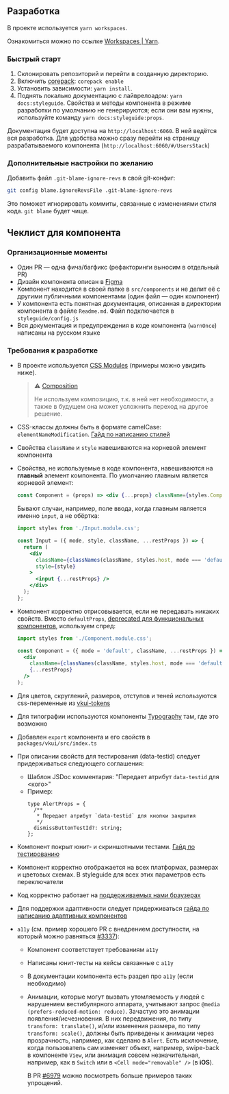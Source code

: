 ## Разработка

В проекте используется `yarn workspaces`.

Ознакомиться можно по ссылке [Workspaces | Yarn](https://yarnpkg.com/features/workspaces).

### Быстрый старт

1. Склонировать репозиторий и перейти в созданную директорию.
2. Включить [corepack](https://nodejs.org/api/corepack.html): `corepack enable`
3. Установить зависимости: `yarn install`.
4. Поднять локально документацию с лайврелоадом: `yarn docs:styleguide`. Свойства и методы компонента в режиме разработки по умолчанию не генерируются; если они вам нужны, используйте команду `yarn docs:styleguide:props`.

Документация будет доступна на `http://localhost:6060`. В ней ведётся вся разработка. Для удобства можно сразу перейти на страницу разрабатываемого компонента (`http://localhost:6060/#/UsersStack`)

### Дополнительные настройки по желанию

Добавить файл `.git-blame-ignore-revs` в свой git-конфиг:

```sh
git config blame.ignoreRevsFile .git-blame-ignore-revs
```

Это поможет игнорировать коммиты, связанные с изменениями стиля кода. `git blame` будет чище.

## Чеклист для компонента

### Организационные моменты

- Один PR — одна фича/багфикс (рефакторинги выносим в отдельный PR)
- Дизайн компонента описан в [Figma](https://www.figma.com/@vk)
- Компонент находится в своей папке в `src/components` и не делит её с другими публичными компонентами (один файл — один компонент)
- У компонента есть понятная документация, описанная в директории компонента в файле `Readme.md`. Файл подключается в `styleguide/config.js`
- Вся документация и предупреждения в коде компонента (`warnOnce`) написаны на русском языке

### Требования к разработке

- В проекте используется [CSS Modules](https://github.com/css-modules/css-modules) (примеры можно увидить ниже).

  > ⚠️ [Composition](https://github.com/css-modules/css-modules/blob/master/docs/composition.md)
  >
  > Не используем композицию, т.к. в ней нет необходимости,
  > а также в будущем она может усложнить переход на другое решение.

- CSS-классы должны быть в формате camelCase: `elementNameModification`. [Гайд по написанию стилей](CSS_GUIDE.md)
- Свойства `className` и `style` навешиваются на корневой элемент компонента
- Свойства, не используемые в коде компонента, навешиваются на **главный** элемент компонента. По умолчанию главным является корневой элемент:

  ```jsx
  const Component = (props) => <div {...props} className={styles.Component} />;
  ```

  Бывают случаи, например, поле ввода, когда главным является именно `input`, а не обёртка:

  ```jsx
  import styles from './Input.module.css';

  const Input = ({ mode, style, className, ...restProps }) => {
    return (
      <div
        className={classNames(className, styles.host, mode === 'default' && styles.modeDefault)}
        style={style}
      >
        <input {...restProps} />
      </div>
    );
  };
  ```

- Компонент корректно отрисовывается, если не передавать никаких свойств. Вместо `defaultProps`, [deprecated для функциональных компонентов](https://github.com/facebook/react/pull/16210), используем спред:

  ```jsx
  import styles from './Component.module.css';

  const Component = ({ mode = 'default', className, ...restProps }) => (
    <div
      className={classNames(className, styles.host, mode === 'default' && styles.modeDefault)}
      {...restProps}
    />
  );
  ```

- Для цветов, скруглений, размеров, отступов и теней используются css-переменные из [vkui-tokens](https://github.com/VKCOM/vkui-tokens)
- Для типографии используются компоненты [Typography](https://vkcom.github.io/VKUI/#!/Typography) там, где это возможно
- Добавлен `export` компонента и его свойств в `packages/vkui/src/index.ts`
- При описании свойств для тестирования (data-testid) следует придерживаться следующего соглашения:
  - Шаблон JSDoc комментария: "Передает атрибут `data-testid` для <кого>"
  - Пример:
    ```tsx
    type AlertProps = {
      /**
       * Передает атрибут `data-testid` для кнопки закрытия
       */
      dismissButtonTestId?: string;
    };
    ```
- Компонент покрыт юнит- и скриншотными тестами. [Гайд по тестированию](TESTING.md)
- Компонент корректно отображается на всех платформах, размерах и цветовых схемах. В styleguide для всех этих параметров есть переключатели
- Код корректно работает на [поддерживаемых нами браузерах](https://github.com/VKCOM/VKUI#%D0%B1%D1%80%D0%B0%D1%83%D0%B7%D0%B5%D1%80%D1%8B)
- Для поддержки адаптивности следует придерживаться [гайда по написанию адаптивных компонентов](ADAPTIVITY_GUIDE.md)
- `a11y` (см. пример хорошего PR с внедрением доступности, на который можно равняться [#3337](https://github.com/VKCOM/VKUI/issues/3337)):

  - Компонент соответствует требованиям `a11y`
  - Написаны юнит-тесты на кейсы связанные с `a11y`
  - В документации компонента есть раздел про `a11y` (если необходимо)
  - Анимации, которые могут вызвать утомляемость у людей с нарушением вестибулярного аппарата,
    учитывают запрос `@media (prefers-reduced-motion: reduce)`. Зачастую это анимации появления/исчезновения.
    В них передвижения, по типу `transform: translate()`, и/или изменения размера, по типу `transform: scale()`,
    должны быть приведены к анимации через прозрачность, например, как сделано в `Alert`. Есть
    исключение, когда пользователь сам изменяет объект, например, swipe-back в компоненте `View`,
    или анимация совсем незначительная, например, как в `Switch` или в `<Cell mode="removable" />` (в **iOS**).

    В PR [#6979](https://github.com/VKCOM/VKUI/pull/6979) можно посмотреть больше примеров таких упрощений.
